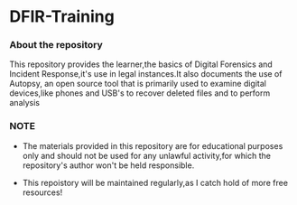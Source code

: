 # DFIR-Training

### About the repository
This repository provides the learner,the basics of Digital Forensics and Incident Response,it's use in legal instances.It also documents the use of Autopsy, an open source tool that is primarily used to examine digital devices,like phones and USB's to recover deleted files and to perform analysis 

### NOTE
- The materials provided in this repository are for educational purposes only and should not be used for any unlawful activity,for which the repository's author won't be held responsible. 

- This repoistory will be maintained regularly,as I catch hold of more free resources!
